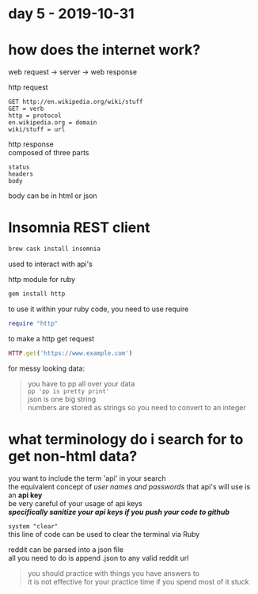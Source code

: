 # day 5 - 2019-10-31

# how does the internet work?

web request -> server -> web response

http request

```
GET http://en.wikipedia.org/wiki/stuff
GET = verb
http = protocol
en.wikipedia.org = domain
wiki/stuff = url
```

http response  
composed of three parts

```
status
headers
body
```

body can be in html or json

# Insomnia REST client

```bash
brew cask install insomnia
```

used to interact with api's

http module for ruby

```bash
gem install http
```

to use it within your ruby code, you need to use require

```ruby
require "http"
```

to make a http get request

```ruby
HTTP.get('https://www.example.com')
```

for messy looking data:

> you have to pp all over your data  
> `pp 'pp is pretty print'`  
> json is one big string  
> numbers are stored as strings so you need to convert to an integer

# what terminology do i search for to get non-html data?

you want to include the term 'api' in your search  
the equivalent concept of _user names and passwords_ that api's will use is an **api key**  
be very careful of your usage of api keys  
**_specifically sanitize your api keys if you push your code to github_**

`system "clear"`  
this line of code can be used to clear the terminal via Ruby

reddit can be parsed into a json file  
all you need to do is append .json to any valid reddit url

> you should practice with things you have answers to  
> it is not effective for your practice time if you spend most of it stuck
